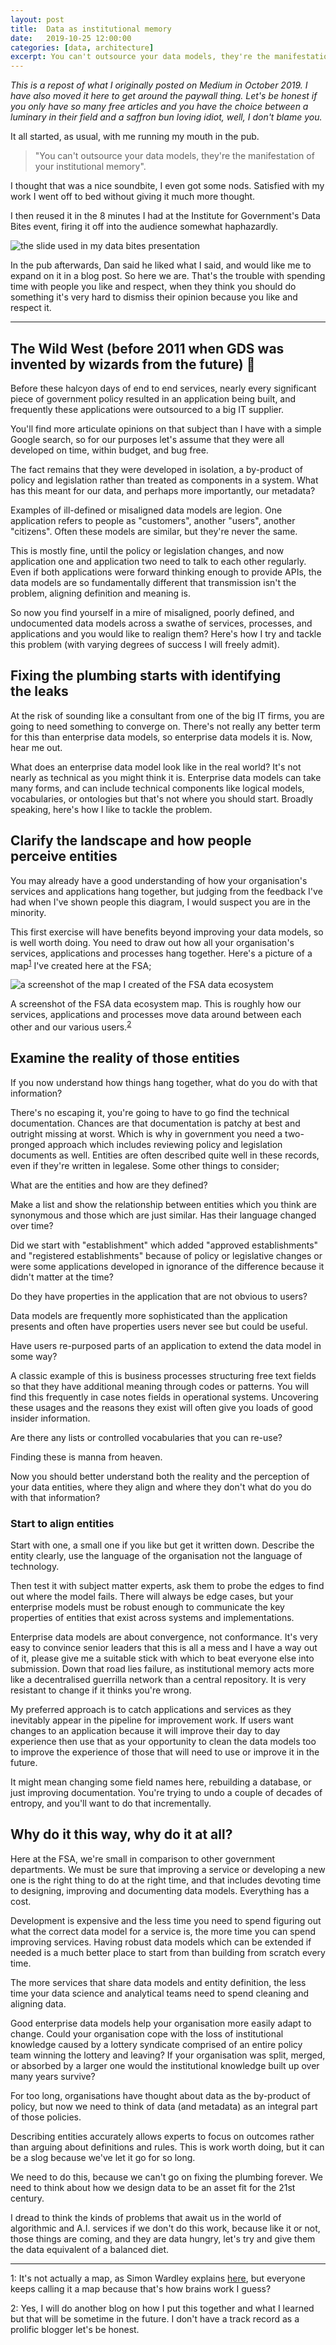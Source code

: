 ```yaml
---
layout: post
title:  Data as institutional memory
date:   2019-10-25 12:00:00
categories: [data, architecture]
excerpt: You can't outsource your data models, they're the manifestation of your institutional memory
---
```

_This is a repost of what I originally posted on Medium in October 2019. I have also moved it here to get around the paywall thing. Let's be honest if you only have so many free articles and you have the choice between a luminary in their field and a saffron bun loving idiot, well, I don't blame you._

It all started, as usual, with me running my mouth in the pub.

>"You can't outsource your data models, they're the manifestation of your institutional memory".

I thought that was a nice soundbite, I even got some nods. Satisfied with my work I went off to bed without giving it much more thought.

I then reused it in the 8 minutes I had at the Institute for Government's Data Bites event, firing it off into the audience somewhat haphazardly.

![the slide used in my data bites presentation](/my-wee-blog/images/data-bites-slide.png)

In the pub afterwards, Dan said he liked what I said, and would like me to expand on it in a blog post. So here we are. That's the trouble with spending time with people you like and respect, when they think you should do something it's very hard to dismiss their opinion because you like and respect it.

---

## The Wild West (before 2011 when GDS was invented by wizards from the future) 🧙
Before these halcyon days of end to end services, nearly every significant piece of government policy resulted in an application being built, and frequently these applications were outsourced to a big IT supplier.

You'll find more articulate opinions on that subject than I have with a simple Google search, so for our purposes let's assume that they were all developed on time, within budget, and bug free.

The fact remains that they were developed in isolation, a by-product of policy and legislation rather than treated as components in a system. What has this meant for our data, and perhaps more importantly, our metadata?

Examples of ill-defined or misaligned data models are legion. One application refers to people as "customers", another "users", another "citizens". Often these models are similar, but they're never the same.

This is mostly fine, until the policy or legislation changes, and now application one and application two need to talk to each other regularly. Even if both applications were forward thinking enough to provide APIs, the data models are so fundamentally different that transmission isn't the problem, aligning definition and meaning is.

So now you find yourself in a mire of misaligned, poorly defined, and undocumented data models across a swathe of services, processes, and applications and you would like to realign them? Here's how I try and tackle this problem (with varying degrees of success I will freely admit).

## Fixing the plumbing starts with identifying the leaks
At the risk of sounding like a consultant from one of the big IT firms, you are going to need something to converge on. There's not really any better term for this than enterprise data models, so enterprise data models it is. Now, hear me out.

What does an enterprise data model look like in the real world? It's not nearly as technical as you might think it is. Enterprise data models can take many forms, and can include technical components like logical models, vocabularies, or ontologies but that's not where you should start. Broadly speaking, here's how I like to tackle the problem.

## Clarify the landscape and how people perceive entities
You may already have a good understanding of how your organisation's services and applications hang together, but judging from the feedback I've had when I've shown people this diagram, I would suspect you are in the minority.

This first exercise will have benefits beyond improving your data models, so is well worth doing. You need to draw out how all your organisation's services, applications and processes hang together. Here's a picture of a map<sup>[1](#footnote1)</sup> I've created here at the FSA;

![a screenshot of the map I created of the FSA data ecosystem](/my-wee-blog/images/data-ecosystem.jpg)

A screenshot of the FSA data ecosystem map. This is roughly how our services, applications and processes move data around between each other and our various users.<sup>[2](#footnote2)</sup>

## Examine the reality of those entities
If you now understand how things hang together, what do you do with that information?

There's no escaping it, you're going to have to go find the technical documentation. Chances are that documentation is patchy at best and outright missing at worst. Which is why in government you need a two-pronged approach which includes reviewing policy and legislation documents as well. Entities are often described quite well in these records, even if they're written in legalese.
Some other things to consider;

What are the entities and how are they defined?

Make a list and show the relationship between entities which you think are synonymous and those which are just similar.
Has their language changed over time?

Did we start with "establishment" which added "approved establishments" and "registered establishments" because of policy or legislative changes or were some applications developed in ignorance of the difference because it didn't matter at the time?

Do they have properties in the application that are not obvious to users?

Data models are frequently more sophisticated than the application presents and often have properties users never see but could be useful.

Have users re-purposed parts of an application to extend the data model in some way?

A classic example of this is business processes structuring free text fields so that they have additional meaning through codes or patterns. You will find this frequently in case notes fields in operational systems. Uncovering these usages and the reasons they exist will often give you loads of good insider information.

Are there any lists or controlled vocabularies that you can re-use?

Finding these is manna from heaven.

Now you should better understand both the reality and the perception of your data entities, where they align and where they don't what do you do with that information?

### Start to align entities
Start with one, a small one if you like but get it written down. Describe the entity clearly, use the language of the organisation not the language of technology.

Then test it with subject matter experts, ask them to probe the edges to find out where the model fails. There will always be edge cases, but your enterprise models must be robust enough to communicate the key properties of entities that exist across systems and implementations.

Enterprise data models are about convergence, not conformance. It's very easy to convince senior leaders that this is all a mess and I have a way out of it, please give me a suitable stick with which to beat everyone else into submission.
Down that road lies failure, as institutional memory acts more like a decentralised guerrilla network than a central repository. It is very resistant to change if it thinks you're wrong.

My preferred approach is to catch applications and services as they inevitably appear in the pipeline for improvement work. If users want changes to an application because it will improve their day to day experience then use that as your opportunity to clean the data models too to improve the experience of those that will need to use or improve it in the future.

It might mean changing some field names here, rebuilding a database, or just improving documentation. You're trying to undo a couple of decades of entropy, and you'll want to do that incrementally.

## Why do it this way, why do it at all?
Here at the FSA, we're small in comparison to other government departments. We must be sure that improving a service or developing a new one is the right thing to do at the right time, and that includes devoting time to designing, improving and documenting data models. Everything has a cost.

Development is expensive and the less time you need to spend figuring out what the correct data model for a service is, the more time you can spend improving services. Having robust data models which can be extended if needed is a much better place to start from than building from scratch every time.

The more services that share data models and entity definition, the less time your data science and analytical teams need to spend cleaning and aligning data.

Good enterprise data models help your organisation more easily adapt to change. Could your organisation cope with the loss of institutional knowledge caused by a lottery syndicate comprised of an entire policy team winning the lottery and leaving?
If your organisation was split, merged, or absorbed by a larger one would the institutional knowledge built up over many years survive?

For too long, organisations have thought about data as the by-product of policy, but now we need to think of data (and metadata) as an integral part of those policies.

Describing entities accurately allows experts to focus on outcomes rather than arguing about definitions and rules. This is work worth doing, but it can be a slog because we've let it go for so long.

We need to do this, because we can't go on fixing the plumbing forever. We need to think about how we design data to be an asset fit for the 21st century.

I dread to think the kinds of problems that await us in the world of algorithmic and A.I. services if we don't do this work, because like it or not, those things are coming, and they are data hungry, let's try and give them the data equivalent of a balanced diet.

---

<a name="footnote1">1</a>: It's not actually a map, as Simon Wardley explains [here](https://twitter.com/swardley/status/1146776781330034688?s=20), but everyone keeps calling it a map because that's how brains work I guess?

<a name="footnote2">2</a>: Yes, I will do another blog on how I put this together and what I learned but that will be sometime in the future. I don't have a track record as a prolific blogger let's be honest.

